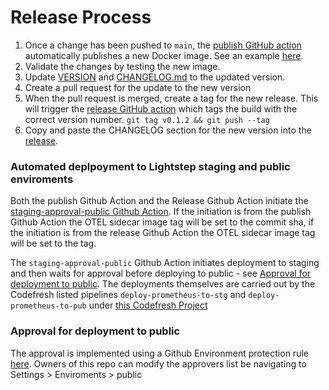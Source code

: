 # Release Process

1. Once a change has been pushed to `main`, the [publish GitHub action](https://github.com/lightstep/opentelemetry-prometheus-sidecar/blob/main/.github/workflows/publish.yml) automatically publishes a new Docker image. See an example [here](https://github.com/lightstep/opentelemetry-prometheus-sidecar/actions/runs/654707395).
2. Validate the changes by testing the new image.
3. Update [VERSION](https://github.com/lightstep/opentelemetry-prometheus-sidecar/blob/main/VERSION) and [CHANGELOG.md](https://github.com/lightstep/opentelemetry-prometheus-sidecar/blob/main/CHANGELOG.md) to the updated version.
4. Create a pull request for the update to the new version
5. When the pull request is merged, create a tag for the new release. This will trigger the [release GitHub action](https://github.com/lightstep/opentelemetry-prometheus-sidecar/blob/main/.github/workflows/release.yml) which tags the build with the correct version number.
    `git tag v0.1.2 && git push --tag`
6. Copy and paste the CHANGELOG section for the new version into the [release](https://github.com/lightstep/opentelemetry-prometheus-sidecar/releases/tag/v0.19.0).

### Automated deplpoyment to Lightstep staging and public enviroments 
Both the publish Github Action and the Release Github Action initiate the [staging-approval-public Github Action](https://github.com/lightstep/opentelemetry-prometheus-sidecar/actions/workflows/staging-approval-public.yml). If the initiation is from the publish Github Action the OTEL sidecar image tag will be set to the commit sha, if the initiation is from the release Github Action the OTEL sidecar image tag will be set to the tag. 


The `staging-approval-public` Github Action initiates deployment to staging and then waits for approval before deploying to public - see [Approval for deployment to public](#approval-for-deployment-to-public). The deployments themselves are carried out by the Codefresh listed pipelines `deploy-prometheus-to-stg` and `deploy-prometheus-to-pub` under [this Codefresh Project](https://g.codefresh.io/projects/prom-stack/edit/pipelines/?projectId=60affcb1860d2d30404b2317)


### Approval for deployment to public
The approval is implemented using a Github Environment protection rule [here](https://github.com/lightstep/opentelemetry-prometheus-sidecar/settings/environments).  Owners of this repo can modify the approvers list be navigating to Settings > Enviroments > public

